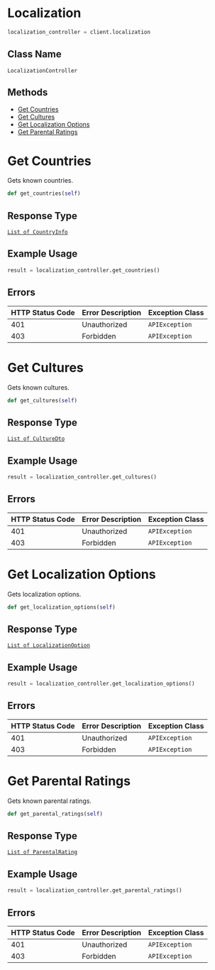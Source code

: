 # Localization

```python
localization_controller = client.localization
```

## Class Name

`LocalizationController`

## Methods

* [Get Countries](../../doc/controllers/localization.md#get-countries)
* [Get Cultures](../../doc/controllers/localization.md#get-cultures)
* [Get Localization Options](../../doc/controllers/localization.md#get-localization-options)
* [Get Parental Ratings](../../doc/controllers/localization.md#get-parental-ratings)


# Get Countries

Gets known countries.

```python
def get_countries(self)
```

## Response Type

[`List of CountryInfo`](../../doc/models/country-info.md)

## Example Usage

```python
result = localization_controller.get_countries()
```

## Errors

| HTTP Status Code | Error Description | Exception Class |
|  --- | --- | --- |
| 401 | Unauthorized | `APIException` |
| 403 | Forbidden | `APIException` |


# Get Cultures

Gets known cultures.

```python
def get_cultures(self)
```

## Response Type

[`List of CultureDto`](../../doc/models/culture-dto.md)

## Example Usage

```python
result = localization_controller.get_cultures()
```

## Errors

| HTTP Status Code | Error Description | Exception Class |
|  --- | --- | --- |
| 401 | Unauthorized | `APIException` |
| 403 | Forbidden | `APIException` |


# Get Localization Options

Gets localization options.

```python
def get_localization_options(self)
```

## Response Type

[`List of LocalizationOption`](../../doc/models/localization-option.md)

## Example Usage

```python
result = localization_controller.get_localization_options()
```

## Errors

| HTTP Status Code | Error Description | Exception Class |
|  --- | --- | --- |
| 401 | Unauthorized | `APIException` |
| 403 | Forbidden | `APIException` |


# Get Parental Ratings

Gets known parental ratings.

```python
def get_parental_ratings(self)
```

## Response Type

[`List of ParentalRating`](../../doc/models/parental-rating.md)

## Example Usage

```python
result = localization_controller.get_parental_ratings()
```

## Errors

| HTTP Status Code | Error Description | Exception Class |
|  --- | --- | --- |
| 401 | Unauthorized | `APIException` |
| 403 | Forbidden | `APIException` |

